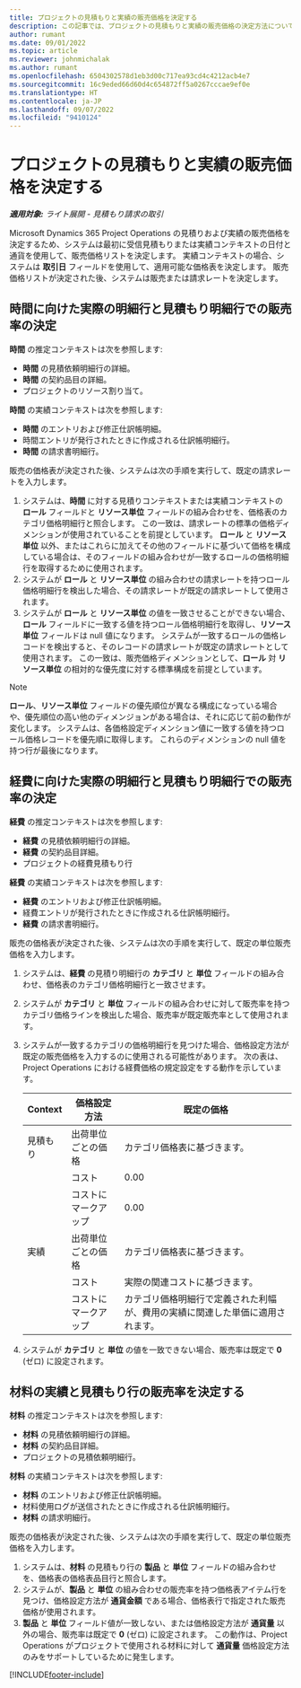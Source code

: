 ```yaml
---
title: プロジェクトの見積もりと実績の販売価格を決定する
description: この記事では、プロジェクトの見積もりと実績の販売価格の決定方法について説明します。
author: rumant
ms.date: 09/01/2022
ms.topic: article
ms.reviewer: johnmichalak
ms.author: rumant
ms.openlocfilehash: 6504302578d1eb3d00c717ea93cd4c4212acb4e7
ms.sourcegitcommit: 16c9eded66d60d4c654872ff5a0267cccae9ef0e
ms.translationtype: HT
ms.contentlocale: ja-JP
ms.lasthandoff: 09/07/2022
ms.locfileid: "9410124"
---
```

# <a name="determine-sales-prices-for-project-estimates-and-actuals"></a>プロジェクトの見積もりと実績の販売価格を決定する

_**適用対象:** ライト展開 - 見積もり請求の取引_

Microsoft Dynamics 365 Project Operations の見積りおよび実績の販売価格を決定するため、システムは最初に受信見積もりまたは実績コンテキストの日付と通貨を使用して、販売価格リストを決定します。 実績コンテキストの場合、システムは **取引日** フィールドを使用して、適用可能な価格表を決定します。 販売価格リストが決定された後、システムは販売または請求レートを決定します。

## <a name="determining-sales-rates-on-actual-and-estimate-lines-for-time"></a>時間に向けた実際の明細行と見積もり明細行での販売率の決定

**時間** の推定コンテキストは次を参照します:

- **時間** の見積依頼明細行の詳細。
- **時間** の契約品目の詳細。
- プロジェクトのリソース割り当て。

**時間** の実績コンテキストは次を参照します:

- **時間** のエントリおよび修正仕訳帳明細。
- 時間エントリが発行されたときに作成される仕訳帳明細行。
- **時間** の請求書明細行。 

販売の価格表が決定された後、システムは次の手順を実行して、既定の請求レートを入力します。

1. システムは、**時間** に対する見積りコンテキストまたは実績コンテキストの **ロール** フィールドと **リソース単位** フィールドの組み合わせを、価格表のカテゴリ価格明細行と照合します。 この一致は、請求レートの標準の価格ディメンションが使用されていることを前提としています。 **ロール** と **リソース単位** 以外、またはこれらに加えてその他のフィールドに基づいて価格を構成している場合は、そのフィールドの組み合わせが一致するロールの価格明細行を取得するために使用されます。
1. システムが **ロール** と **リソース単位** の組み合わせの請求レートを持つロール価格明細行を検出した場合、その請求レートが既定の請求レートして使用されます。
1. システムが **ロール** と **リソース単位** の値を一致させることができない場合、**ロール** フィールドに一致する値を持つロール価格明細行を取得し、**リソース単位** フィールドは null 値になります。 システムが一致するロールの価格レコードを検出すると、そのレコードの請求レートが既定の請求レートとして使用されます。 この一致は、販売価格ディメンションとして、**ロール** 対 **リソース単位** の相対的な優先度に対する標準構成を前提としています。

> [!NOTE]
> **ロール**、**リソース単位** フィールドの優先順位が異なる構成になっている場合や、優先順位の高い他のディメンジョンがある場合は、それに応じて前の動作が変化します。 システムは、各価格設定ディメンション値に一致する値を持つロール価格レコードを優先順に取得します。 これらのディメンションの null 値を持つ行が最後になります。

## <a name="determining-sales-rates-on-actual-and-estimate-lines-for-expense"></a>経費に向けた実際の明細行と見積もり明細行での販売率の決定

**経費** の推定コンテキストは次を参照します:

- **経費** の見積依頼明細行の詳細。
- **経費** の契約品目詳細。
- プロジェクトの経費見積もり行

**経費** の実績コンテキストは次を参照します:

- **経費** のエントリおよび修正仕訳帳明細。
- 経費エントリが発行されたときに作成される仕訳帳明細行。
- **経費** の請求書明細行。 

販売の価格表が決定された後、システムは次の手順を実行して、既定の単位販売価格を入力します。

1. システムは、**経費** の見積り明細行の **カテゴリ** と **単位** フィールドの組み合わせ、価格表のカテゴリ価格明細行と一致させます。
1. システムが **カテゴリ** と **単位** フィールドの組み合わせに対して販売率を持つカテゴリ価格ラインを検出した場合、販売率が既定販売率として使用されます。
1. システムが一致するカテゴリの価格明細行を見つけた場合、価格設定方法が既定の販売価格を入力するのに使用される可能性があります。 次の表は、Project Operations における経費価格の規定設定をする動作を示しています。

    | Context | 価格設定方法 | 既定の価格 |
    | --- | --- | --- |
    | 見積もり | 出荷単位ごとの価格 | カテゴリ価格表に基づきます。 |
    |        | コスト | 0.00 |
    |        | コストにマークアップ | 0.00 |
    | 実績 | 出荷単位ごとの価格 | カテゴリ価格表に基づきます。 |
    |        | コスト | 実際の関連コストに基づきます。 |
    |        | コストにマークアップ | カテゴリ価格明細行で定義された利幅が、費用の実績に関連した単価に適用されます。 |

1. システムが **カテゴリ** と **単位** の値を一致できない場合、販売率は既定で **0** (ゼロ) に設定されます。

## <a name="determining-sales-rates-on-actual-and-estimate-lines-for-material"></a>材料の実績と見積もり行の販売率を決定する

**材料** の推定コンテキストは次を参照します:

- **材料** の見積依頼明細行の詳細。
- **材料** の契約品目詳細。
- プロジェクトの見積依頼明細行。

**材料** の実績コンテキストは次を参照します:

- **材料** のエントリおよび修正仕訳帳明細。
- 材料使用ログが送信されたときに作成される仕訳帳明細行。
- **材料** の請求明細行。 

販売の価格表が決定された後、システムは次の手順を実行して、既定の単位販売価格を入力します。

1. システムは、**材料** の見積もり行の **製品** と **単位** フィールドの組み合わせを、価格表の価格表品目行と照合します。
1. システムが、**製品** と **単位** の組み合わせの販売率を持つ価格表アイテム行を見つけ、価格設定方法が **通貨金額** である場合、価格表行で指定された販売価格が使用されます。 
1. **製品** と **単位** フィールド値が一致しない、または価格設定方法が **通貨量** 以外の場合、販売率は既定で **0** (ゼロ) に設定されます。 この動作は、Project Operations がプロジェクトで使用される材料に対して **通貨量** 価格設定方法のみをサポートしているために発生します。

[!INCLUDE[footer-include](../../includes/footer-banner.md)]
